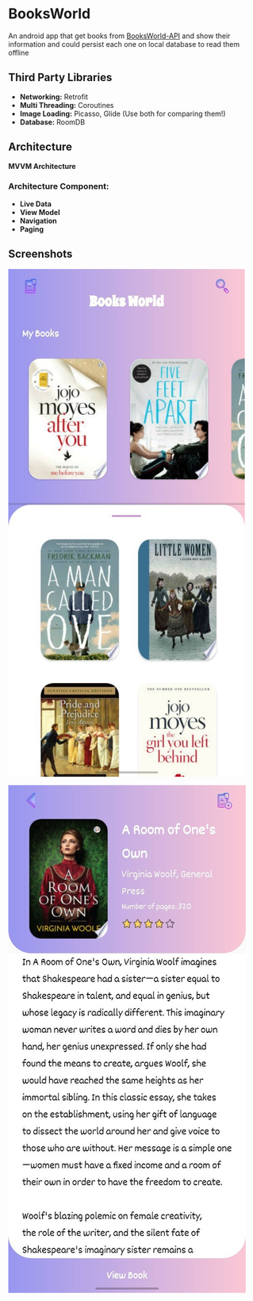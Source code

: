# BooksWorld

An android app that get books from [BooksWorld-API](https://github.com/FtADev/BooksWorld-API) and show their information and could persist each one on local database to read them offline

## Third Party Libraries

* **Networking:** Retrofit
* **Multi Threading:** Coroutines
* **Image Loading:** Picasso, Glide (Use both for comparing them!)
* **Database:** RoomDB

## Architecture
 
**MVVM Architecture**

### **Architecture Component:**

* **Live Data**
* **View Model**
* **Navigation**
* **Paging**
## Screenshots

![demo 1](https://github.com/FtADev/BooksWorld/blob/master/1.jpg) 

![demo 2](https://github.com/FtADev/BooksWorld/blob/master/2.jpg) 

